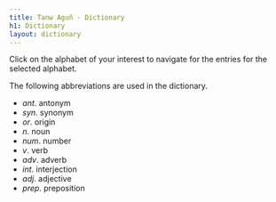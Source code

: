 ```yaml
---
title: Tanw Aguñ - Dictionary
h1: Dictionary
layout: dictionary
---
```


Click on the alphabet of your interest to navigate for the entries for the selected alphabet.

The following abbreviations are used in the dictionary.

- *ant*. antonym
- *syn*. synonym
- *or*. origin
- *n*. noun
- *num*. number
- *v*. verb
- *adv*. adverb
- *int*. interjection
- *adj*. adjective
- *prep*. preposition
